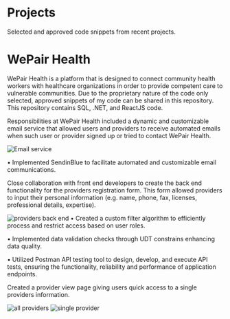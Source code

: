 # Projects
Selected and approved code snippets from recent projects.

# WePair Health
WePair Health is a platform that is designed to connect community health workers with healthcare organizations in order to provide competent care to vulnerable communities. Due to the proprietary nature of the code only selected, approved snippets of my code can be shared in this repository. This repository contains SQL, .NET, and ReactJS code.

Responsibilities at WePair Health included a dynamic and customizable email service that allowed users and providers to receive automated emails when such user or provider signed up or tried to contact WePair Health. 

![Email service](https://github.com/HectorManuelGuerra/Projects/assets/136126233/dbcad2a5-fcb3-41fb-b2d3-634226a3cb3e)

• Implemented SendinBlue to facilitate automated and customizable email communications.

Close collaboration with front end developers to create the back end functionality for the providers registration form. This form allowed providers to input their personal information (e.g. name, phone, fax, licenses, professional details, expertise). 

![providers back end](https://github.com/HectorManuelGuerra/Projects/assets/136126233/410cccbc-5e86-4fb8-8b5f-89c6b500b477)
•	Created a custom filter algorithm to efficiently process and restrict access based on user roles. 

•	Implemented data validation checks through UDT constrains enhancing data quality.

•	Utilized Postman API testing tool to design, develop, and execute API tests, ensuring the functionality, reliability and performance of application endpoints.


Created a provider view page giving users quick access to a single providers information.

![all providers](https://github.com/HectorManuelGuerra/Projects/assets/136126233/b3c3a0ad-f3ac-4fb8-ac38-55c306219dd6)
![single provider](https://github.com/HectorManuelGuerra/Projects/assets/136126233/4314fb58-a357-40e1-9b3f-9c827527ecd6)


